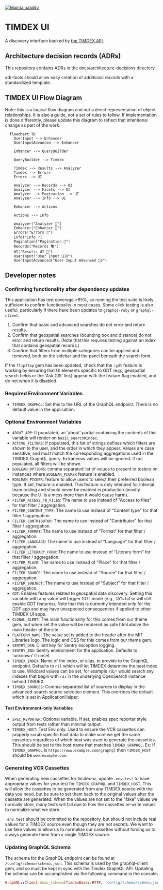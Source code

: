 [![Maintainability](https://api.codeclimate.com/v1/badges/d766c34cd3d13be411e2/maintainability)](https://codeclimate.com/github/MITLibraries/timdex-ui/maintainability)

# TIMDEX UI

A discovery interface backed by [the TIMDEX API](https://github.com/MITLibraries/timdex).

## Architecture decision records (ADRs)

This repository contains ADRs in the docs/architecture-decisions directory.

adr-tools should allow easy creation of additional records with a standardized template.

## TIMDEX UI Flow Diagram

Note: this is a logical flow diagram and not a direct representation of object relationships. It is also a guide, not
a set of rules to follow. If implementation is done differently, please update this diagram to reflect that intentional
change as part of the work.

```mermaid
  flowchart TD
    UserInput --> Enhancer
    UserInputAdvanced --> Enhancer

    Enhancer --> QueryBuilder

    QueryBuilder --> Timdex

    Timdex --> Results --> Analyzer
    Timdex --> Errors
    Errors --> UI

    Analyzer --> Records --> UI
    Analyzer --> Facets --> UI
    Analyzer --> Pagination --> UI
    Analyzer --> Info --> UI

    Enhancer --> Actions
    
    Actions --> Info

    Analyzer("Analyzer 🔎")
    Enhancer("Enhancer 🔎")
    Errors("Errors ‼️")
    Info("Info ℹ️")
    Pagination("Pagination 🔢")
    Records("Records 📚")
    UI("Results UI 🤩")
    UserInput("User Input 🤷🏽‍♀️")
    UserInputAdvanced("User Input Advanced 🦸‍♀️")
```

## Developer notes

### Confirming functionality after dependency updates

This application has test coverage >95%, so running the test suite is likely sufficient to confirm
functionality in most cases. Some click testing is also useful, particularly if there have been
updates to `graphql-ruby` or `graphql-client`:

1. Confirm that basic and advanced searches do not error and return results.
2. Confirm that geospatial searches (bounding box and distance) do not error and return results. (Note that this
requires testing against an index that contains geospatial records.)
3. Confirm that filters from multiple categories can be applied and removed, both on the sidebar
and the panel beneath the search form.

If the `flipflop` gem has been updated, check that the `:gdt` feature is working by ensuring that
UI elements specific to GDT (e.g., geospatial search fields or the 'Ask GIS' link) appear with the
feature flag enabled, and do not when it is disabled.

### Required Environment Variables

- `TIMDEX_GRAPHQL`: Set this to the URL of the GraphQL endpoint. There is no default value in the application.

### Optional Environment Variables

- `ABOUT_APP`: If populated, an 'about' partial containing the contents of this variable will render on 
`basic_search#index`.
- `ACTIVE_FILTERS`: If populated, this list of strings defines which filters are shown to the user, and the order in which they appear. Values are case sensitive, and must match the corresponding aggregations used in the TIMDEX GraphQL query. Extraneous values will be ignored. If not populated, all filters will be shown.
- `BOOLEAN_OPTIONS`: comma separated list of values to present to testers on instances where `BOOLEAN_PICKER` feature is enabled.
- `BOOLEAN_PICKER`: feature to allow users to select their preferred boolean type. If set, feature is enabled. This feature is only intended for internal team
  testing and should never be enabled in production (mostly because the UI is a mess more than it would cause harm).
- `FILTER_ACCESS_TO_FILES`: The name to use instead of "Access to files" for that filter / aggregation.
- `FILTER_CONTENT_TYPE`: The name to use instead of "Content type" for that filter / aggregation.
- `FILTER_CONTRIBUTOR`: The name to use instead of "Contributor" for that filter / aggregation.
- `FILTER_FORMAT`: The name to use instead of "Format" for that filter / aggregation.
- `FILTER_LANGUAGE`: The name to use instead of "Language" for that filter / aggregation.
- `FILTER_LITERARY_FORM`: The name to use instead of "Literary form" for that filter / aggregation.
- `FILTER_PLACE`: The name to use instead of "Place" for that filter / aggregation.
- `FILTER_SOURCE`: The name to use instead of "Source" for that filter / aggregation.
- `FILTER_SUBJECT`: The name to use instead of "Subject" for that filter / aggregation.
- `GDT`: Enables features related to geospatial data discovery. Setting this variable with any value will trigger GDT
mode (e.g., `GDT=false` will still enable GDT features). Note that this is currently intended _only_ for the GDT app and
may have unexpected consequences if applied to other TIMDEX UI apps.
- `GLOBAL_ALERT`: The main functionality for this comes from our theme gem, but when set the value will be rendered as
  safe html above the main header of the site.
- `PLATFORM_NAME`: The value set is added to the header after the MIT Libraries logo. The logic and CSS for this comes from our theme gem.
- `SENTRY_DSN`: Client key for Sentry exception logging.
- `SENTRY_ENV`: Sentry environment for the application. Defaults to 'unknown' if unset.
- `TIMDEX_INDEX`: Name of the index, or alias, to provide to the GraphQL endpoint. Defaults to `nil` which will let TIMDEX determine the best index to use. Wildcard values can be set, for example `rdi*` would search any indexes that begin with `rdi` in the underlying OpenSearch instance behind TIMDEX.
- `TIMDEX_SOURCES`: Comma-separated list of sources to display in the advanced-search source selection element. This
  overrides the default which is set in ApplicationHelper.

#### Test Environment-only Variables

- `SPEC_REPORTER`: Optional variable. If set, enables spec reporter style output from tests rather than minimal output.
- `TIMDEX_HOST`: Test Env only. Used to ensure the VCR cassettes can properly scrub specific host data to make sure we get the same cassettes regardless of which host was used to generate the cassettes. This should be set to the host name that matches `TIMDEX_GRAPHQL`. Ex: If `TIMDEX_GRAPHQL` is `https://www.example.com/graphql` then `TIMDEX_HOST` should be `www.example.com`.

### Generating VCR Cassettes

When generating new cassettes for timdex-ui, update `.env.test` to have appropriate values for your test for `TIMDEX_GRAPHQL` and `TIMDEX_HOST`. This will allow the cassettes to be generated from any TIMDEX source with the data you need, but be sure to set them back to the original values after the cassette are generated. When the values are not set to the "fake" values we normally store, many tests will fail due to how the cassettes re-write values to normalize what we store.

`.env.test` should be commited to the repository, but should not include real values for a TIMDEX source even though they are not secrets. We want to use fake values to allow us to normalize our cassettes without forcing us to always generate them from a single TIMDEX source.

### Updating GraphQL Schema

The schema for the GraphQL endpoint can be found at `/config/schema/schema.json`. This schema is used by the graphql-client gem, and so must be kept in sync with the Timdex GraphQL API. Updating the schema can be accomplished via the following command in the console:

```ruby
GraphQL::Client.dump_schema(TimdexBase::HTTP, 'config/schema/schema.json')
```
